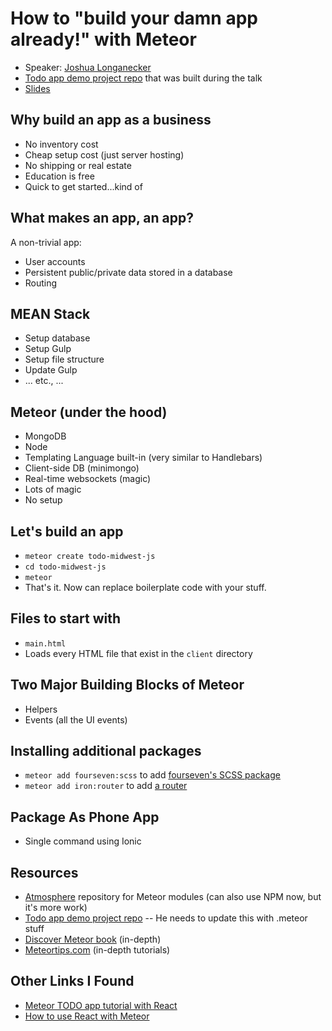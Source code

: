 # How to "build your damn app already!" with Meteor
- Speaker: [Joshua Longanecker](https://github.com/notarypublic)
- [Todo app demo project repo](https://github.com/notarypublic/meteor-todo-final) that was built during the talk
- [Slides](https://docs.google.com/presentation/d/1GYGtSLL5f8DN9nQ3xaczv5EaGZOk-CMKgv8PeD9ldiY/edit)

## Why build an app as a business
- No inventory cost
- Cheap setup cost (just server hosting)
- No shipping or real estate
- Education is free
- Quick to get started...kind of

## What makes an app, an app?
A non-trivial app:
- User accounts
- Persistent public/private data stored in a database
- Routing

## MEAN Stack
- Setup database
- Setup Gulp
- Setup file structure
- Update Gulp
- ... etc., ...

## Meteor (under the hood)
- MongoDB
- Node
- Templating Language built-in (very similar to Handlebars)
- Client-side DB (minimongo)
- Real-time websockets (magic)
- Lots of magic
- No setup

## Let's build an app
- `meteor create todo-midwest-js`
- `cd todo-midwest-js`
- `meteor`
- That's it. Now can replace boilerplate code with your stuff.

## Files to start with
- `main.html`
- Loads every HTML file that exist in the `client` directory

## Two Major Building Blocks of Meteor
- Helpers
- Events (all the UI events)

## Installing additional packages
- `meteor add fourseven:scss` to add [fourseven's SCSS package](https://atmospherejs.com/fourseven/scss)
- `meteor add iron:router` to add [a router](https://atmospherejs.com/iron/router)

## Package As Phone App
- Single command using Ionic

## Resources
- [Atmosphere](https://atmospherejs.com) repository for Meteor modules (can also use NPM now, but it's more work)
- [Todo app demo project repo](https://github.com/notarypublic/meteor-todo-final) -- He needs to update this with .meteor stuff
- [Discover Meteor book](https://www.discovermeteor.com) (in-depth)
- [Meteortips.com](http://meteortips.com) (in-depth tutorials)

## Other Links I Found
- [Meteor TODO app tutorial with React](https://www.meteor.com/tutorials/react/creating-an-app)
- [How to use React with Meteor](https://guide.meteor.com/react.html)
